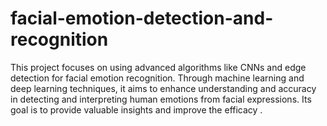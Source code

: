 # facial-emotion-detection-and-recognition
This project focuses on using advanced algorithms like CNNs and edge detection for facial emotion recognition. Through machine learning and deep learning techniques, it aims to enhance understanding and accuracy in detecting and interpreting human emotions from facial expressions. Its goal is to provide valuable insights and improve the efficacy .
